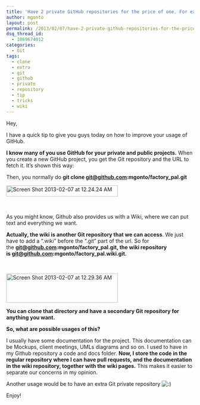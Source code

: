 ```yaml
---
title: 'Have 2 private GitHub repositories for the price of one. For example: Documentation + Coding'
author: mgonto
layout: post
permalink: /2013/02/07/have-2-private-github-repositories-for-the-price-of-one-for-example-documentation-coding/
dsq_thread_id:
  - 1069674012
categories:
  - Git
tags:
  - clone
  - extra
  - git
  - github
  - private
  - repository
  - tip
  - tricks
  - wiki
---
```

Hey,

I have a quick tip to give you guys today on how to improve your usage of GitHub.

**I know many of you use GitHub for your private and public projects.** When you create a new GitHub project, you get the Git repository and the URL to fetch it. It&#8217;s shown this way:

Then, you normally do **git clone git@github.com:mgonto/factory_pal.git**

<a rel="lightbox" href="http://gon.to/wp-content/uploads/2013/02/Screen-Shot-2013-02-07-at-12.24.24-AM.png" rel="lightbox" title="Have 2 private GitHub repositories for the price of one. For example: Documentation + Coding"><img class="aligncenter size-medium wp-image-257" alt="Screen Shot 2013-02-07 at 12.24.24 AM" src="http://gon.to/wp-content/uploads/2013/02/Screen-Shot-2013-02-07-at-12.24.24-AM-300x30.png" width="300" height="30" /></a>

&nbsp;

As you might know, Github also provides us with a Wiki, where we can put text and everything we want.

**Actually, the wiki is another Git repository that we can access**. We just have to add a &#8220;.wiki&#8221; before the &#8220;.git&#8221; part of the url. So for the **git@github.com:mgonto/factory_pal.git, the wiki repository is git@github.com:mgonto/factory_pal.wiki.git.**

&nbsp;

<a rel="lightbox" href="http://gon.to/wp-content/uploads/2013/02/Screen-Shot-2013-02-07-at-12.29.36-AM.png" rel="lightbox" title="Have 2 private GitHub repositories for the price of one. For example: Documentation + Coding"><img class="aligncenter size-medium wp-image-258" alt="Screen Shot 2013-02-07 at 12.29.36 AM" src="http://gon.to/wp-content/uploads/2013/02/Screen-Shot-2013-02-07-at-12.29.36-AM-300x78.png" width="300" height="78" /></a>

**You can clone that directory and have a secondary Git repository for anything you want.**

**So, what are possible usages of this?**

I usually have some documentation for the project. This documentation can be Mockups, client meetings, UMLs diagrams and so on. I used to have in my Github repository a code and docs folder. **Now, I store the code in the regular repository where I can have pull requests, and the documentation in the wiki repository, together with the wiki pages.** This makes it easier to separate our concerns in my opinion.

Another usage would be to have an extra Git private repository <img src="http://gon.to/wp-includes/images/smilies/icon_smile.gif" alt=":)" class="wp-smiley" /> 

Enjoy!

